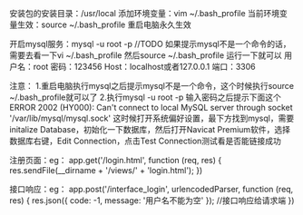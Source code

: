 安装包的安装目录：/usr/local
添加环境变量：vim ~/.bash_profile
当前环境变量生效：source ~/.bash_profile  重启电脑永久生效


开启mysql服务：mysql -u root -p
//TODO 如果提示mysql不是一个命令的话，需要去看一下vi ~/.bash_profile 然后source ~/.bash_profile 运行一下就可以
用户名：root
密码：123456
Host：localhost或者127.0.0.1
端口：3306

注意：
1.重启电脑执行mysql之后提示mysql不是一个命令，这个时候执行source ~/.bash_profile就可以了
2.执行mysql -u root -p 输入密码之后提示下面这个
ERROR 2002 (HY000): Can't connect to local MySQL server through socket '/var/lib/mysql/mysql.sock'
这时候打开系统偏好设置，最下方找到mysql，需要initalize Database，初始化一下数据库，然后打开Navicat Premium软件，选择数据库右键，Edit Connection，点击Test Connection测试看是否能链接成功


注册页面：eg：
app.get('/login.html', function (req, res) {
    res.sendFile(__dirname + '/views/' + 'login.html');
})

接口响应：eg：
app.post('/interface_login', urlencodedParser, function (req, res) {
	res.json({ code: -1, message: '用户名不能为空' }); //接口响应给请求端
})

